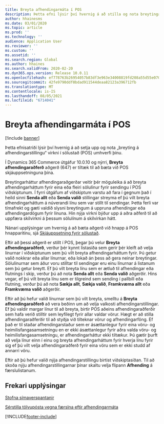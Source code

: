 ```yaml
---
title: Breyta afhendingarmáta í POS
description: Þetta efni lýsir því hvernig á að stilla og nota breytingamáta fyrir afhendingu í POS.
author: hhainesms
ms.date: 03/01/2020
ms.topic: article
ms.prod: ''
ms.technology: ''
audience: Application User
ms.reviewer: ''
ms.custom: ''
ms.assetid: ''
ms.search.region: Global
ms.author: hhaines
ms.search.validFrom: 2020-02-20
ms.dyn365.ops.version: Release 10.0.11
ms.openlocfilehash: ef778763b26954057b83df3e963e34008819fd208a55d55e07075853ffce8b35
ms.sourcegitcommit: 42fe9790ddf0bdad911544deaa82123a396712fb
ms.translationtype: MT
ms.contentlocale: is-IS
ms.lasthandoff: 08/05/2021
ms.locfileid: "6714041"
---
```

# <a name="change-mode-of-delivery-in-pos"></a>Breyta afhendingarmáta í POS

[!include [banner](includes/banner.md)]

Þetta efnisatriði lýsir því hvernig á að setja upp og nota „breyting á afhendingarstillingu“ virkni í sölustað (POS) umhverfi þínu. 

Í Dynamics 365 Commerce útgáfur 10.0.10 og nýrri, **Breyta afhendingaraðferð** aðgerð (647) er tiltæk til að bæta við POS skjáuppsetninguna þína.

Breytingarháttur afhendingaraðgerðar veitir þér möguleika á að breyta afhendingarháttum fyrir eina eða fleiri sölulínur fyrir sendingu í POS viðskiptunum. Í fyrri útgáfum af viðskiptum varstu að fara í gegnum það í heild sinni **Senda allt** eða **Senda valið** stillingar streyma ef þú vilt breyta afhendingarháttum á núverandi línu sem var stillt til sendingar. Þetta ferli var tímafrekt og gæti valdið slysni breytingum á uppruna afhendingar eða afhendingardögum fyrir línuna. Hin nýja virkni býður upp á aðra aðferð til að uppfæra skilvirkni á þessum sölulínum á skilvirkan hátt.

Nánari upplýsingar um hvernig á að bæta aðgerð við hnapp á POS hnapparitinu, sjá [Skjáuppsetning fyrir sölustað](pos-screen-layouts.md).

Eftir að þessi aðgerð er stillt í POS, þegar þú velur **Breyta afhendingaraðferð**, verður þér kynnt listasíða sem gerir þér kleift að velja línurnar í viðskiptunum sem þú vilt breyta afhendingarháttum fyrir. Þú getur valið nokkrar eða allar línurnar, eða lokað án þess að gera neinar breytingar. Sölulínurnar sem áður voru stilltar til sendingar eru einu línurnar á listanum sem þú getur breytt. Ef þú vilt breyta línu sem er ætluð til afhendingar eða flutnings í skip, verður þú að nota **Senda allt** eða **Senda valið** aðgerðir. Hins vegar, ef þú vilt breyta línu sem er tilgreind sem sending í pallbíll eða flutning, verður þú að nota **Sækja allt**, **Sækja valið**, **Framkvæma allt** eða **Framkvæma valið** aðgerðir.

Eftir að þú hefur valið línurnar sem þú vilt breyta, smelltu á **Breyta afhendingaraðferð** að vera beðinn um að velja valkosti afhendingarstillingar. Ef þú valdir margar línur til að breyta, birtir POS aðeins afhendingaraðferðir sem hafa verið stilltir sem leyfilegt fyrir allar valdar vörur. Hægt er að stilla afhendingaraðferðir til að styðja við tilteknar vörur og afhendingarföng. Ef það er til staðar afhendingarstaður sem er ásættanlegur fyrir eina vöru- og heimilisfangasamsetningu en er ekki ásættanlegur fyrir aðra valda vöru- og heimilisfangasamsetningu, er afhendingarháttur ekki tiltækur. Þú gætir þurft að velja línur einn í einu og breyta afhendingarháttum fyrir hverja línu fyrir sig ef þú vilt velja afhendingaraðferð fyrir eina vöru sem er ekki studd af annarri vöru.  

Eftir að þú hefur valið nýja afhendingarstillingu birtist viðskiptasíðan. Til að skoða nýju afhendingarstillingarnar þínar skaltu velja flipann **Afhending** á færslulistanum.

## <a name="additional-resources"></a>Frekari upplýsingar

[Stofna símaverspantanir](tasks/create-call-center-orders.md)

[Sérstilla tölvupósta vegna færslna eftir afhendingarmáta](customize-email-delivery-mode.md)


[!INCLUDE[footer-include](../includes/footer-banner.md)]